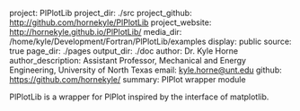 project: PlPlotLib
project_dir: ./src
project_github: http://github.com/hornekyle/PlPlotLib
project_website: http://hornekyle.github.io/PlPlotLib/
media_dir: /home/kyle/Development/Fortran/PlPlotLib/examples
display: public
source: true
page_dir: ./pages
output_dir: ./doc
author: Dr. Kyle Horne
author_description: Assistant Professor, Mechanical and Energy Engineering, University of North Texas
email: kyle.horne@unt.edu
github: https://github.com/hornekyle/
summary: PlPlot wrapper module

PlPlotLib is a wrapper for PlPlot inspired by the interface of matplotlib.
